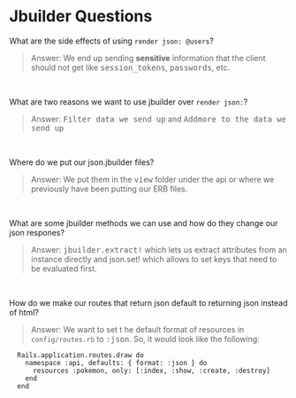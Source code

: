 # Jbuilder Questions

What are the side effects of using `render json: @users`?
>Answer: We end up sending **sensitive** information that the client should not get like <kbd>session_tokens</kbd>, <kbd>passwords</kbd>, etc. 

&nbsp;

What are two reasons we want to use jbuilder over `render json:`?
>Answer: <kbd>Filter data we send up</kbd> and <kbd>Addmore to the data we send up</kbd>

&nbsp;

Where do we put our json.jbuilder files?
>Answer: We put them in the <kbd>view</kbd> folder under the api or where we previously have been putting our ERB files.

&nbsp;

What are some jbuilder methods we can use and how do they change our json respones?
>Answer: <kbd>jbuilder.extract!</kbd> which lets us extract attributes from an instance directly and <kdb>json.set!</kdb> which allows to set keys that need to be evaluated first. 

&nbsp;

How do we make our routes that return json default to returning json instead of html?
>Answer: We want to set t he default format of resources in `config/routes.rb` to <kbd>:json</kbd>. So, it would look like the following:

      Rails.application.routes.draw do 
        namespace :api, defaults: { format: :json } do
          resources :pokemon, only: [:index, :show, :create, :destroy]
        end
      end